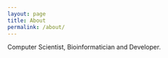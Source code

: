 ```yaml
---
layout: page
title: About
permalink: /about/
---
```


Computer Scientist, Bioinformatician and Developer.